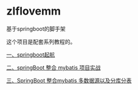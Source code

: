 # zlflovemm
基于springboot的脚手架

这个项目是配套系列教程的。

[一、springboot起航](https://blog.csdn.net/qq_27790011/article/details/100985514)

[二、springBoot 整合 mybatis 项目实战](https://blog.csdn.net/qq_27790011/article/details/101038355)

[三、SpringBoot 整合mybatis 多数据源以及分库分表](https://blog.csdn.net/qq_27790011/article/details/101113826)